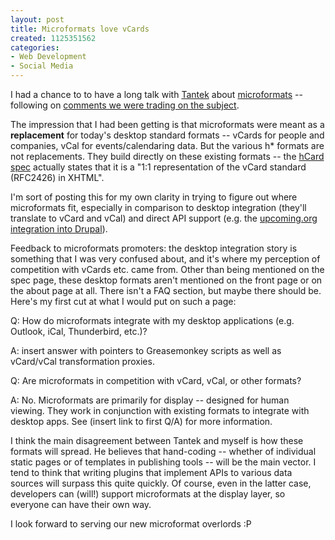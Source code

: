 ```yaml
--- 
layout: post
title: Microformats love vCards
created: 1125351562
categories: 
- Web Development
- Social Media
---
```

<p>I had a chance to to have a long talk with <a href="http://tantek.com/log">Tantek</a> about <a href="http://www.microformats.org">microformats</a> -- following on <a href="http://www.bmannconsulting.com/node/1539">comments we were trading on the subject</a>.</p>

<p>The impression that I had been getting is that microformats were meant as a <strong>replacement</strong> for today's desktop standard formats -- vCards for people and companies, vCal for events/calendaring data. But the various h* formats are not replacements. They build directly on these existing formats -- the <a href="http://microformats.org/wiki/hcard">hCard spec</a> actually states that it is a "1:1 representation of the vCard standard (RFC2426) in XHTML".</p>

<p>I'm sort of posting this for my own clarity in trying to figure out where microformats fit, especially in comparison to desktop integration (they'll translate to vCard and vCal) and direct API support (e.g. the <a href="http://drupal.org/node/27953">upcoming.org integration into Drupal</a>).</p>

<p>Feedback to microformats promoters: the desktop integration story is something that I was very confused about, and it's where my perception of competition with vCards etc. came from. Other than being mentioned on the spec page, these desktop formats aren't mentioned on the front page or on the about page at all. There isn't a FAQ section, but maybe there should be. Here's my first cut at what I would put on such a page:</p>
<!--break-->
<p>Q: How do microformats integrate with my desktop applications (e.g. Outlook, iCal, Thunderbird, etc.)?</p>

<p>A: insert answer with pointers to Greasemonkey scripts as well as vCard/vCal transformation proxies.</p>

<p>Q: Are microformats in competition with vCard, vCal, or other formats?</p>

<p>A: No. Microformats are primarily for display -- designed for human viewing. They work in conjunction with existing formats to integrate with desktop apps. See (insert link to first Q/A) for more information.</p>

<p>I think the main disagreement between Tantek and myself is how these formats will spread. He believes that hand-coding -- whether of individual static pages or of templates in publishing tools -- will be the main vector. I tend to think that writing plugins that implement APIs to various data sources will surpass this quite quickly. Of course, even in the latter case, developers can (will!) support microformats at the display layer, so everyone can have their own way.</p>

<p>I look forward to serving our new microformat overlords :P</p>
